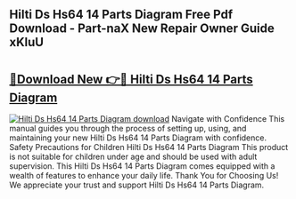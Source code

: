 ## Hilti Ds Hs64 14 Parts Diagram Free Pdf Download - Part-naX New Repair Owner Guide xKluU

# <h2><a href="http://dfppfe2.blite.top/?on=Hilti+Ds+Hs64+14+Parts+Diagram">🔗Download New 👉🔴 Hilti Ds Hs64 14 Parts Diagram</a></h2>

[![Hilti Ds Hs64 14 Parts Diagram download](https://i.imgur.com/lujVjoI.png)](http://dfppfe2.blite.top/?on=Hilti+Ds+Hs64+14+Parts+Diagram)
Navigate with Confidence This manual guides you through the process of setting up, using, and maintaining your new Hilti Ds Hs64 14 Parts Diagram with confidence. Safety Precautions for Children Hilti Ds Hs64 14 Parts Diagram This product is not suitable for children under age and should be used with adult supervision. This Hilti Ds Hs64 14 Parts Diagram comes equipped with a wealth of features to enhance your daily life. Thank You for Choosing Us! We appreciate your trust and support Hilti Ds Hs64 14 Parts Diagram.
